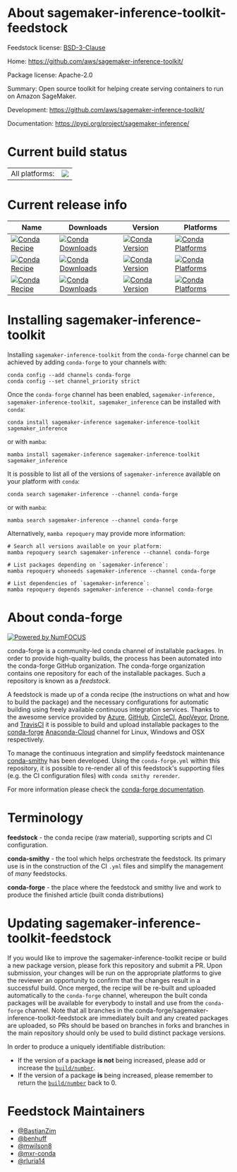 About sagemaker-inference-toolkit-feedstock
===========================================

Feedstock license: [BSD-3-Clause](https://github.com/conda-forge/sagemaker-inference-toolkit-feedstock/blob/main/LICENSE.txt)

Home: https://github.com/aws/sagemaker-inference-toolkit/

Package license: Apache-2.0

Summary: Open source toolkit for helping create serving containers to run on Amazon SageMaker.

Development: https://github.com/aws/sagemaker-inference-toolkit/

Documentation: https://pypi.org/project/sagemaker-inference/

Current build status
====================


<table><tr><td>All platforms:</td>
    <td>
      <a href="https://dev.azure.com/conda-forge/feedstock-builds/_build/latest?definitionId=8227&branchName=main">
        <img src="https://dev.azure.com/conda-forge/feedstock-builds/_apis/build/status/sagemaker-inference-toolkit-feedstock?branchName=main">
      </a>
    </td>
  </tr>
</table>

Current release info
====================

| Name | Downloads | Version | Platforms |
| --- | --- | --- | --- |
| [![Conda Recipe](https://img.shields.io/badge/recipe-sagemaker--inference-green.svg)](https://anaconda.org/conda-forge/sagemaker-inference) | [![Conda Downloads](https://img.shields.io/conda/dn/conda-forge/sagemaker-inference.svg)](https://anaconda.org/conda-forge/sagemaker-inference) | [![Conda Version](https://img.shields.io/conda/vn/conda-forge/sagemaker-inference.svg)](https://anaconda.org/conda-forge/sagemaker-inference) | [![Conda Platforms](https://img.shields.io/conda/pn/conda-forge/sagemaker-inference.svg)](https://anaconda.org/conda-forge/sagemaker-inference) |
| [![Conda Recipe](https://img.shields.io/badge/recipe-sagemaker--inference--toolkit-green.svg)](https://anaconda.org/conda-forge/sagemaker-inference-toolkit) | [![Conda Downloads](https://img.shields.io/conda/dn/conda-forge/sagemaker-inference-toolkit.svg)](https://anaconda.org/conda-forge/sagemaker-inference-toolkit) | [![Conda Version](https://img.shields.io/conda/vn/conda-forge/sagemaker-inference-toolkit.svg)](https://anaconda.org/conda-forge/sagemaker-inference-toolkit) | [![Conda Platforms](https://img.shields.io/conda/pn/conda-forge/sagemaker-inference-toolkit.svg)](https://anaconda.org/conda-forge/sagemaker-inference-toolkit) |
| [![Conda Recipe](https://img.shields.io/badge/recipe-sagemaker_inference-green.svg)](https://anaconda.org/conda-forge/sagemaker_inference) | [![Conda Downloads](https://img.shields.io/conda/dn/conda-forge/sagemaker_inference.svg)](https://anaconda.org/conda-forge/sagemaker_inference) | [![Conda Version](https://img.shields.io/conda/vn/conda-forge/sagemaker_inference.svg)](https://anaconda.org/conda-forge/sagemaker_inference) | [![Conda Platforms](https://img.shields.io/conda/pn/conda-forge/sagemaker_inference.svg)](https://anaconda.org/conda-forge/sagemaker_inference) |

Installing sagemaker-inference-toolkit
======================================

Installing `sagemaker-inference-toolkit` from the `conda-forge` channel can be achieved by adding `conda-forge` to your channels with:

```
conda config --add channels conda-forge
conda config --set channel_priority strict
```

Once the `conda-forge` channel has been enabled, `sagemaker-inference, sagemaker-inference-toolkit, sagemaker_inference` can be installed with `conda`:

```
conda install sagemaker-inference sagemaker-inference-toolkit sagemaker_inference
```

or with `mamba`:

```
mamba install sagemaker-inference sagemaker-inference-toolkit sagemaker_inference
```

It is possible to list all of the versions of `sagemaker-inference` available on your platform with `conda`:

```
conda search sagemaker-inference --channel conda-forge
```

or with `mamba`:

```
mamba search sagemaker-inference --channel conda-forge
```

Alternatively, `mamba repoquery` may provide more information:

```
# Search all versions available on your platform:
mamba repoquery search sagemaker-inference --channel conda-forge

# List packages depending on `sagemaker-inference`:
mamba repoquery whoneeds sagemaker-inference --channel conda-forge

# List dependencies of `sagemaker-inference`:
mamba repoquery depends sagemaker-inference --channel conda-forge
```


About conda-forge
=================

[![Powered by
NumFOCUS](https://img.shields.io/badge/powered%20by-NumFOCUS-orange.svg?style=flat&colorA=E1523D&colorB=007D8A)](https://numfocus.org)

conda-forge is a community-led conda channel of installable packages.
In order to provide high-quality builds, the process has been automated into the
conda-forge GitHub organization. The conda-forge organization contains one repository
for each of the installable packages. Such a repository is known as a *feedstock*.

A feedstock is made up of a conda recipe (the instructions on what and how to build
the package) and the necessary configurations for automatic building using freely
available continuous integration services. Thanks to the awesome service provided by
[Azure](https://azure.microsoft.com/en-us/services/devops/), [GitHub](https://github.com/),
[CircleCI](https://circleci.com/), [AppVeyor](https://www.appveyor.com/),
[Drone](https://cloud.drone.io/welcome), and [TravisCI](https://travis-ci.com/)
it is possible to build and upload installable packages to the
[conda-forge](https://anaconda.org/conda-forge) [Anaconda-Cloud](https://anaconda.org/)
channel for Linux, Windows and OSX respectively.

To manage the continuous integration and simplify feedstock maintenance
[conda-smithy](https://github.com/conda-forge/conda-smithy) has been developed.
Using the ``conda-forge.yml`` within this repository, it is possible to re-render all of
this feedstock's supporting files (e.g. the CI configuration files) with ``conda smithy rerender``.

For more information please check the [conda-forge documentation](https://conda-forge.org/docs/).

Terminology
===========

**feedstock** - the conda recipe (raw material), supporting scripts and CI configuration.

**conda-smithy** - the tool which helps orchestrate the feedstock.
                   Its primary use is in the construction of the CI ``.yml`` files
                   and simplify the management of *many* feedstocks.

**conda-forge** - the place where the feedstock and smithy live and work to
                  produce the finished article (built conda distributions)


Updating sagemaker-inference-toolkit-feedstock
==============================================

If you would like to improve the sagemaker-inference-toolkit recipe or build a new
package version, please fork this repository and submit a PR. Upon submission,
your changes will be run on the appropriate platforms to give the reviewer an
opportunity to confirm that the changes result in a successful build. Once
merged, the recipe will be re-built and uploaded automatically to the
`conda-forge` channel, whereupon the built conda packages will be available for
everybody to install and use from the `conda-forge` channel.
Note that all branches in the conda-forge/sagemaker-inference-toolkit-feedstock are
immediately built and any created packages are uploaded, so PRs should be based
on branches in forks and branches in the main repository should only be used to
build distinct package versions.

In order to produce a uniquely identifiable distribution:
 * If the version of a package **is not** being increased, please add or increase
   the [``build/number``](https://docs.conda.io/projects/conda-build/en/latest/resources/define-metadata.html#build-number-and-string).
 * If the version of a package **is** being increased, please remember to return
   the [``build/number``](https://docs.conda.io/projects/conda-build/en/latest/resources/define-metadata.html#build-number-and-string)
   back to 0.

Feedstock Maintainers
=====================

* [@BastianZim](https://github.com/BastianZim/)
* [@benhuff](https://github.com/benhuff/)
* [@mwilson8](https://github.com/mwilson8/)
* [@mxr-conda](https://github.com/mxr-conda/)
* [@rluria14](https://github.com/rluria14/)


